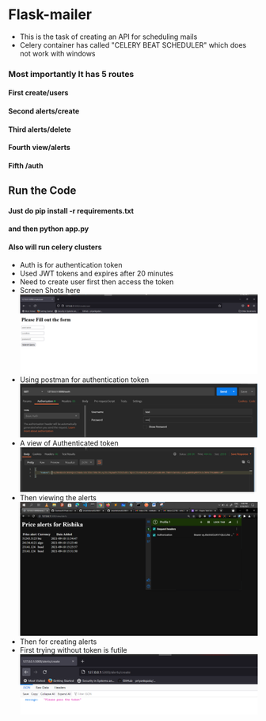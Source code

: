 # Flask-mailer
* This is the task of creating an API for scheduling mails
* Celery container has called "CELERY BEAT SCHEDULER" which does not work with windows
### Most importantly It has 5 routes
#### First create/users
#### Second alerts/create
#### Third alerts/delete
#### Fourth view/alerts
#### Fifth /auth
## Run the Code
#### Just do pip install -r requirements.txt
#### and then python app.py
#### Also  will run celery clusters

* Auth is for authentication token
* Used JWT tokens and expires after 20 minutes
* Need to create user first then access the token
* Screen Shots here
![First_ss](Pic6.png 'User creation')
* Using postman for authentication token
![Second](Pic5.png 'Authentication')
* A view of Authenticated token
![Third](Pic4.png 'Authentication')
* Then viewing the alerts
![Fourth](Pic1.png 'Viewing alerts')
* Then for creating alerts
* First trying without token is futile
![Fifth](Pic7.png 'Creating alerts')

